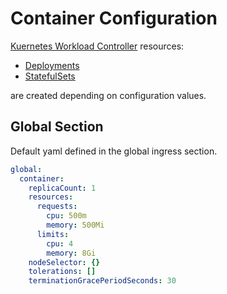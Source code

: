 # Container Configuration

[Kuernetes Workload Controller](https://kubernetes.io/docs/concepts/workloads/controllers/) resources:

* [Deployments](https://kubernetes.io/docs/concepts/workloads/controllers/deployment/)
* [StatefulSets](https://kubernetes.io/docs/concepts/workloads/controllers/statefulset/)

are created depending on configuration values.

## Global Section

Default yaml defined in the global ingress section.

```yaml
global:
  container:
    replicaCount: 1
    resources:
      requests:
        cpu: 500m
        memory: 500Mi
      limits:
        cpu: 4
        memory: 8Gi
    nodeSelector: {}
    tolerations: []
    terminationGracePeriodSeconds: 30
```
